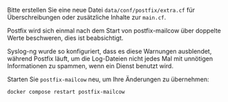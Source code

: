 Bitte erstellen Sie eine neue Datei `data/conf/postfix/extra.cf` für Überschreibungen oder zusätzliche Inhalte zur `main.cf`.

Postfix wird sich einmal nach dem Start von postfix-mailcow über doppelte Werte beschweren, dies ist beabsichtigt.

Syslog-ng wurde so konfiguriert, dass es diese Warnungen ausblendet, während Postfix läuft, um die Log-Dateien nicht jedes Mal mit unnötigen Informationen zu spammen, wenn ein Dienst benutzt wird.

Starten Sie `postfix-mailcow` neu, um Ihre Änderungen zu übernehmen:

```
docker compose restart postfix-mailcow
```
